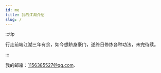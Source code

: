 ```yaml
---
id: me
title: 我的江湖介绍
slug: /
---
```


:::tip

行走前端江湖三年有余，如今想跻身豪门，遂终日修炼各种功法，未完待续。

:::

我的邮箱：1156385527@qq.com.
